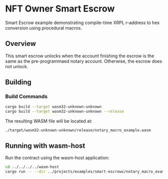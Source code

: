 # NFT Owner Smart Escrow

Smart Escrow example demonstrating compile-time XRPL r-address to hex conversion using procedural macros.

## Overview

This smart escrow unlocks when the account finishing the escrow is the same as the pre-programmaed notary account.
Otherwise, the escrow does not unlock.

## Building

### Build Commands

```bash
cargo build --target wasm32-unknown-unknown
cargo build --target wasm32-unknown-unknown --release
```

The resulting WASM file will be located at:

```
./target/wasm32-unknown-unknown/release/notary_macro_example.wasm
```

## Running with wasm-host

Run the contract using the wasm-host application:

```bash
cd ../../../../wasm-host
cargo run -- --dir ../projects/examples/smart-escrows/notary_macro_example --project examples/smart-escrows/notary_macro_example
```
